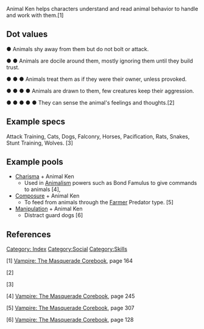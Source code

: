Animal Ken helps characters understand and read animal behavior to
handle and work with them.[1]

## Dot values

● Animals shy away from them but do not bolt or attack.

● ● Animals are docile around them, mostly ignoring them until they
build trust.

● ● ● Animals treat them as if they were their owner, unless provoked.

● ● ● ● Animals are drawn to them, few creatures keep their aggression.

● ● ● ● ● They can sense the animal's feelings and thoughts.[2]

## Example specs

Attack Training, Cats, Dogs, Falconry, Horses, Pacification, Rats,
Snakes, Stunt Training, Wolves. [3]

## Example pools

- [Charisma](./charisma.md) +
  Animal Ken
  - Used in
    [Animalism](./animalism.md)
    powers such as Bond Famulus to give commands to animals [4],
- [Composure](./composure.md) +
  Animal Ken
  - To feed from animals through the
    <a href="Predator_types#Farmer" class="wikilink"
    title="Farmer">Farmer</a> Predator type. [5]
- [Manipulation](./manipulation.md) + Animal Ken
  - Distract guard dogs [6]

## References

<a href="Category:_Index" class="wikilink"
title="Category: Index">Category: Index</a>
<a href="Category:Social" class="wikilink"
title="Category:Social">Category:Social</a>
<a href="Category:Skills" class="wikilink"
title="Category:Skills">Category:Skills</a>

[1] <a href="Vampire:_The_Masquerade_Corebook" class="wikilink"
title="Vampire: The Masquerade Corebook">Vampire: The Masquerade
Corebook</a>, page 164

[2]

[3]

[4] <a href="Vampire:_The_Masquerade_Corebook" class="wikilink"
title="Vampire: The Masquerade Corebook">Vampire: The Masquerade
Corebook</a>, page 245

[5] <a href="Vampire:_The_Masquerade_Corebook" class="wikilink"
title="Vampire: The Masquerade Corebook">Vampire: The Masquerade
Corebook</a>, page 307

[6] <a href="Vampire:_The_Masquerade_Corebook" class="wikilink"
title="Vampire: The Masquerade Corebook">Vampire: The Masquerade
Corebook</a>, page 128
